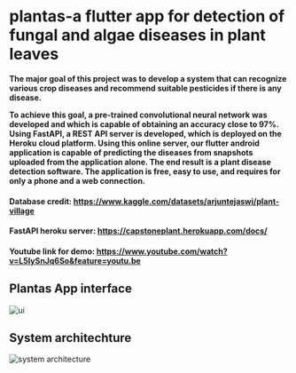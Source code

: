 # plantas-a flutter app for detection of fungal and algae diseases in plant leaves
<b>The major goal of this project was to develop a system that can recognize various crop diseases and recommend suitable pesticides if there is any disease.

To achieve this goal, a pre-trained convolutional neural network was developed and which is capable of obtaining an accuracy close to 97%. Using FastAPI, a REST API server is developed, which is deployed on the Heroku cloud platform. Using this online server, our flutter android application is capable of predicting the diseases from snapshots uploaded from the application alone. The end result is a plant disease detection software. The application is free, easy to use, and requires for only a phone and a web connection.
</b>
#### Database credit: https://www.kaggle.com/datasets/arjuntejaswi/plant-village
#### FastAPI heroku server: https://capstoneplant.herokuapp.com/docs/
#### Youtube link for demo: https://www.youtube.com/watch?v=L5IySnJq6So&feature=youtu.be

## Plantas App interface

![ui](https://user-images.githubusercontent.com/43774014/177781539-7c58f2d3-25ed-4023-b2d8-c6fc40d99619.jpg)

## System architechture

![system architecture](https://user-images.githubusercontent.com/43774014/177781640-1f0ee8e4-0df8-437e-9497-e4ee05e05b2e.jpeg)


